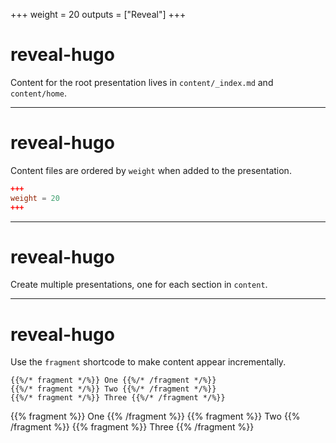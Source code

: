 +++
weight = 20
outputs = ["Reveal"]
+++

# reveal-hugo

Content for the root presentation lives in `content/_index.md` and `content/home`.

---

# reveal-hugo

Content files are ordered by `weight` when added to the presentation.

```toml
+++
weight = 20
+++
```

---

# reveal-hugo

Create multiple presentations, one for each section in `content`.

---

# reveal-hugo

Use the `fragment` shortcode to make content appear incrementally.

```
{{%/* fragment */%}} One {{%/* /fragment */%}}
{{%/* fragment */%}} Two {{%/* /fragment */%}}
{{%/* fragment */%}} Three {{%/* /fragment */%}}
```

{{% fragment %}} One {{% /fragment %}}
{{% fragment %}} Two {{% /fragment %}}
{{% fragment %}} Three {{% /fragment %}}

